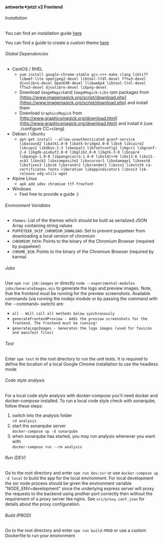 #### antworte✦jetzt v2 Frontend

###### Installation

You can find an installation guide [here](https://github.com/thm-projects/arsnova.click-v2/blob/master/documentation/Frontend-Installationguide.md)  

You can find a guide to create a custom theme [here](https://github.com/thm-projects/arsnova.click-v2/blob/master/documentation/HowToCreateCustomTheme.md)

###### Global Dependencies

- CentOS / RHEL
    - `yum install google-chrome-stable gcc-c++ make clang libtiff libwmf-lite openjpeg2-devel libtool-ltdl-devel fftw3-devel djvulibre-devel OpenEXR-devel llibwebp4 libtool-ltdl-devel fftw3-devel djvulibre-devel libpng-devel`
    - Download `ImageMagick`and `ImageMagick-Libs` rpm packages from [https://www.imagemagick.org/script/download.php](https://www.imagemagick.org/script/download.php) and install them
    - Download `GraphicsMagick` from [http://www.graphicsmagick.org/download.html](http://www.graphicsmagick.org/download.html) and install it (use ./configure CC=clang)
- Debian / Ubuntu
    - `apt-get install --allow-unauthenticated gconf-service libasound2 libatk1.0-0 libatk-bridge2.0-0 libc6 libcairo2 libcups2 libdbus-1-3 libexpat1 libfontconfig1 libgcc1 libgconf-2-4 libgdk-pixbuf2.0-0 libglib2.0-0 libgtk-3-0 libnspr4 libpango-1.0-0 libpangocairo-1.0-0 libstdc++6 libx11-6 libx11-xcb1 libxcb1 libxcomposite1 libxcursor1 libxdamage1 libxext6 libxfixes3 libxi6 libxrandr2 libxrender1 libxss1 libxtst6 ca-certificates fonts-liberation libappindicator1 libnss3 lsb-release xdg-utils wget`
- Alpine Linux
    - `apk add udev chromium ttf-freefont`
- Windows
    - Feel free to provide a guide :)

###### Environment Variables
- `themes`: List of the themes which should be built as serialized JSON Array containing string values
- `PUPPETEER_SKIP_CHROMIUM_DOWNLOAD`: Set to prevent puppeteer from downloading a local version of chromium
- `CHROMIUM_PATH`: Points to the binary of the Chromium Browser (required by puppeteer)
- `CHROME_BIN`: Points to the binary of the Chromium Browser (required by karma)

###### Jobs
Use `npm run job:images` or directly `node --experimental-modules jobs/GenerateImages.mjs` to generate the logo and preview images. Note, that the frontend must be running for the preview screenshots.
Available commands (via running the nodejs module or by passing the command with the --command= switch) are:
- `all - Will call all methods below synchronously`
- `generateFrontendPreview - Adds the preview screenshots for the frontend. The frontend must be running!`
- `generateLogoImages - Generates the logo images (used for favicon and manifest files)`

###### Test
Enter `npm test` in the root directory to run the unit tests.
It is required to define the location of a local Google Chrome installation to use the headless mode

###### Code style analysis
For a local code style analysis with docker-compose you'll need docker and docker-compose installed.
To run a local code style check with sonarqube, follow these steps:
1. switch into the analysis folder  
  `cd analysis`
2. start the sonarqube server  
  `docker-compose up -d sonarqube`
3. when sonarqube has started, you may run analysis whenever you want with  
  `docker-compose run --rm analysis`

###### Run (DEV)
Go to the root directory and enter `npm run dev:ssr` or use `docker-compose up -d local` to build the app for the local environment. For local development the ssr node process should be given the environment
variable "NODE_ENV=development" since the underlying express server will proxy the requests to the backend using another port correctly then without the requirement
of a proxy server like nginx. See `src/proxy.conf.json` for details about the proxy configuration.

###### Build (PROD)
Go to the root directory and enter `npm run build:PROD` or use a custom Dockerfile to run your environment
